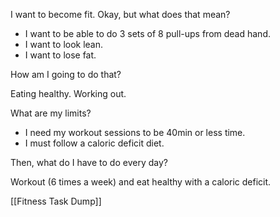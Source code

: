 I want to become fit. Okay, but what does that mean?

- I want to be able to do 3 sets of 8 pull-ups from dead hand.
- I want to look lean.
- I want to lose fat.

How am I going to do that?

Eating healthy.
Working out.

What are my limits?

- I need my workout sessions to be 40min or less time.
- I must follow a caloric deficit diet.

Then, what do I have to do every day?

Workout (6 times a week) and eat healthy with a caloric deficit.

[[Fitness Task Dump]]
